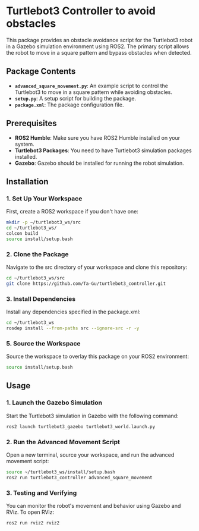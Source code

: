# Turtlebot3 Controller to avoid obstacles

This package provides an obstacle avoidance script for the Turtlebot3 robot in a Gazebo simulation environment using ROS2. The primary script allows the robot to move in a square pattern and bypass obstacles when detected.

## Package Contents

- **`advanced_square_movement.py`**: An example script to control the Turtlebot3 to move in a square pattern while avoiding obstacles.
- **`setup.py`**: A setup script for building the package.
- **`package.xml`**: The package configuration file.

## Prerequisites

- **ROS2 Humble**: Make sure you have ROS2 Humble installed on your system.
- **Turtlebot3 Packages**: You need to have Turtlebot3 simulation packages installed.
- **Gazebo**: Gazebo should be installed for running the robot simulation.

## Installation

### 1. Set Up Your Workspace

First, create a ROS2 workspace if you don't have one:

```bash
mkdir -p ~/turtlebot3_ws/src
cd ~/turtlebot3_ws/
colcon build
source install/setup.bash
```

### 2. Clone the Package

Navigate to the src directory of your workspace and clone this repository:

```bash
cd ~/turtlebot3_ws/src
git clone https://github.com/Ta-Gu/turtlebot3_controller.git
```

### 3. Install Dependencies

Install any dependencies specified in the package.xml:

```bash
cd ~/turtlebot3_ws
rosdep install --from-paths src --ignore-src -r -y
```

### 5. Source the Workspace

Source the workspace to overlay this package on your ROS2 environment:

```bash
source install/setup.bash
```

## Usage

### 1. Launch the Gazebo Simulation

Start the Turtlebot3 simulation in Gazebo with the following command:

```bash
ros2 launch turtlebot3_gazebo turtlebot3_world.launch.py
```

### 2. Run the Advanced Movement Script

Open a new terminal, source your workspace, and run the advanced movement script:

```bash
source ~/turtlebot3_ws/install/setup.bash
ros2 run turtlebot3_controller advanced_square_movement
```

### 3. Testing and Verifying

You can monitor the robot's movement and behavior using Gazebo and RViz. To open RViz:

```bash
ros2 run rviz2 rviz2
```
